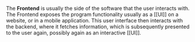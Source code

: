 The **Frontend** is usually the side of the software that the user interacts with. The Frontend exposes the program functionality usually as a [[UI]] on a website, or in a mobile application. This user interface then interacts with the backend, where it fetches information, which is subsequently presented to the user again, possibly again as an interactive [[UI]].